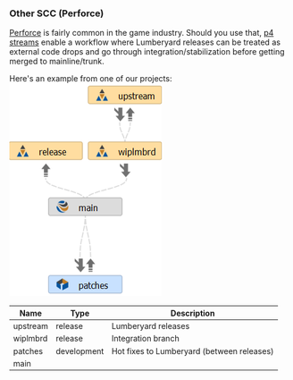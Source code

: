 
### Other SCC (Perforce)

[Perforce](https://www.perforce.com/) is fairly common in the game industry.  Should you use that, [p4 streams](https://www.perforce.com/perforce/r13.1/manuals/p4v/streams_overview.html) enable a workflow where Lumberyard releases can be treated as external code drops and go through integration/stabilization before getting merged to mainline/trunk.

Here's an example from one of our projects:  
![](/assets/p4_streams_lmbr.png)

| Name | Type | Description
|-|-|-|
| upstream | release | Lumberyard releases
| wiplmbrd | release | Integration branch
| patches | development | Hot fixes to Lumberyard (between releases)
| main
